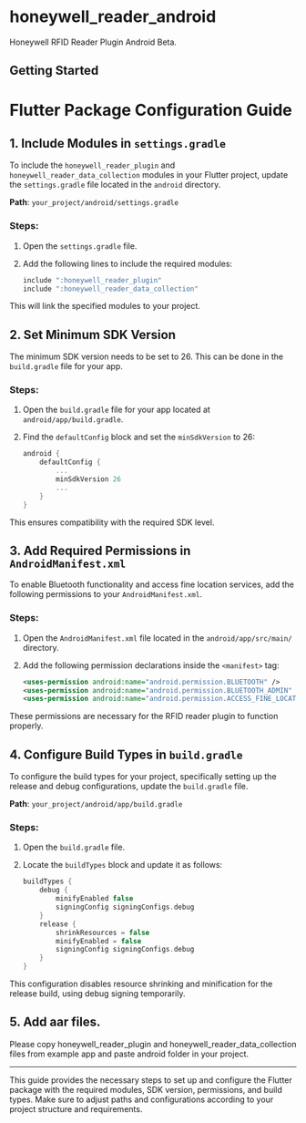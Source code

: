 # honeywell_reader_android

Honeywell RFID Reader Plugin Android Beta.

## Getting Started
# Flutter Package Configuration Guide

## 1. Include Modules in `settings.gradle`

To include the `honeywell_reader_plugin` and `honeywell_reader_data_collection` modules in your Flutter project, update the `settings.gradle` file located in the `android` directory.

**Path**: `your_project/android/settings.gradle`

### Steps:

1. Open the `settings.gradle` file.
2. Add the following lines to include the required modules:

   ```groovy
   include ":honeywell_reader_plugin"
   include ":honeywell_reader_data_collection"
   ```

This will link the specified modules to your project.

## 2. Set Minimum SDK Version

The minimum SDK version needs to be set to 26. This can be done in the `build.gradle` file for your app.

### Steps:

1. Open the `build.gradle` file for your app located at `android/app/build.gradle`.
2. Find the `defaultConfig` block and set the `minSdkVersion` to 26:

   ```groovy
   android {
       defaultConfig {
           ...
           minSdkVersion 26
           ...
       }
   }
   ```

This ensures compatibility with the required SDK level.

## 3. Add Required Permissions in `AndroidManifest.xml`

To enable Bluetooth functionality and access fine location services, add the following permissions to your `AndroidManifest.xml`.

### Steps:

1. Open the `AndroidManifest.xml` file located in the `android/app/src/main/` directory.
2. Add the following permission declarations inside the `<manifest>` tag:

   ```xml
   <uses-permission android:name="android.permission.BLUETOOTH" />
   <uses-permission android:name="android.permission.BLUETOOTH_ADMIN" />
   <uses-permission android:name="android.permission.ACCESS_FINE_LOCATION" />
   ```

These permissions are necessary for the RFID reader plugin to function properly.

## 4. Configure Build Types in `build.gradle`

To configure the build types for your project, specifically setting up the release and debug configurations, update the `build.gradle` file.

**Path**: `your_project/android/app/build.gradle`

### Steps:

1. Open the `build.gradle` file.
2. Locate the `buildTypes` block and update it as follows:

   ```groovy
   buildTypes {
       debug {
           minifyEnabled false
           signingConfig signingConfigs.debug
       }
       release {
           shrinkResources = false
           minifyEnabled = false
           signingConfig signingConfigs.debug
       }
   }
   ```

This configuration disables resource shrinking and minification for the release build, using debug signing temporarily.

## 5. Add aar files.

Please copy honeywell_reader_plugin and honeywell_reader_data_collection files from example app and paste android folder in your project.


---

This guide provides the necessary steps to set up and configure the Flutter package with the required modules, SDK version, permissions, and build types. Make sure to adjust paths and configurations according to your project structure and requirements.